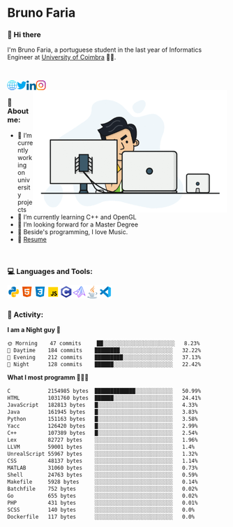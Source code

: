 # Bruno Faria

### 👋 Hi there

I'm Bruno Faria, a portuguese student in the last year of Informatics Engineer at [University of Coimbra](uc.pt/en) 👨‍🎓.

<br/>

[<img align="left" width="22px" alt="Website" src="https://github.com/brunofaria1322/brunofaria1322/blob/master/assets/social/global.svg"/>][website]
[<img align="left" width="22px" alt="Twitter" src="https://github.com/brunofaria1322/brunofaria1322/blob/master/assets/social/twitter.svg"/>][twitter]
[<img align="left" width="22px" alt="LinkedIn" src="https://github.com/brunofaria1322/brunofaria1322/blob/master/assets/social/linkedin.svg"/>][linkedin]
[<img align="left" width="22px" alt="Instagram" src="https://github.com/brunofaria1322/brunofaria1322/blob/master/assets/social/instagram.svg"/>][instagram]

<img align="right" height = "280" alt="GIF" src="https://github.com/brunofaria1322/brunofaria1322/blob/master/assets/animation.gif"/>

<br />

### 📕 About me:

- 🔭 I’m currently working on university projects
- 🌱 I’m currently learning C++ and OpenGL
- 💼 I’m looking forward for a Master Degree
- 💙 Beside's programming, I love Music.
- 📝 [Resume](https://en.wikipedia.org/wiki/HTTP_404)


<br />

### 💻 Languages and Tools:

<img align="left" width="30px" alt= "Python" src="https://github.com/brunofaria1322/brunofaria1322/blob/master/assets/skills/python.svg"/>
<img align="left" width="30px" alt= "Html5" src="https://github.com/brunofaria1322/brunofaria1322/blob/master/assets/skills/html5.svg"/>
<img align="left" width="30px" alt= "Css3" src="https://github.com/brunofaria1322/brunofaria1322/blob/master/assets/skills/css3.svg"/>
<img align="left" width="30px" alt= "JavaScript" src="https://github.com/brunofaria1322/brunofaria1322/blob/master/assets/skills/javascript.svg"/>
<img align="left" width="30px" alt= "C" src="https://github.com/brunofaria1322/brunofaria1322/blob/master/assets/skills/c.svg"/>
<img align="left" width="30px" alt= "Matlab" src="https://github.com/brunofaria1322/brunofaria1322/blob/master/assets/skills/matlab.svg"/>
<img align="left" width="30px" alt= "Java" src="https://github.com/brunofaria1322/brunofaria1322/blob/master/assets/skills/java.svg"/>
<img align="left" width="30px" alt= "Visual Studio Code" src="https://github.com/brunofaria1322/brunofaria1322/blob/master/assets/skills/vscode.svg"/>

<br />
<br />

### 🚩 Activity:

<!--START_SECTION:stats-->
**I am a Night guy 🌙** 

```text
🌞 Morning    47 commits     ██░░░░░░░░░░░░░░░░░░░░░░░	8.23% 
🌆 Daytime    184 commits    ████████░░░░░░░░░░░░░░░░░	32.22% 
🌃 Evening    212 commits    █████████░░░░░░░░░░░░░░░░	37.13% 
🌙 Night      128 commits    ██████░░░░░░░░░░░░░░░░░░░	22.42%

```
**What I most programm 👨🏽‍💻** 

```text
C            2154985 bytes  █████████████░░░░░░░░░░░░	50.99% 
HTML         1031760 bytes  ██████░░░░░░░░░░░░░░░░░░░	24.41% 
JavaScript   182813 bytes   █░░░░░░░░░░░░░░░░░░░░░░░░	4.33% 
Java         161945 bytes   █░░░░░░░░░░░░░░░░░░░░░░░░	3.83% 
Python       151163 bytes   █░░░░░░░░░░░░░░░░░░░░░░░░	3.58% 
Yacc         126420 bytes   █░░░░░░░░░░░░░░░░░░░░░░░░	2.99% 
C++          107389 bytes   █░░░░░░░░░░░░░░░░░░░░░░░░	2.54% 
Lex          82727 bytes    ░░░░░░░░░░░░░░░░░░░░░░░░░	1.96% 
LLVM         59001 bytes    ░░░░░░░░░░░░░░░░░░░░░░░░░	1.4% 
UnrealScript 55967 bytes    ░░░░░░░░░░░░░░░░░░░░░░░░░	1.32% 
CSS          48137 bytes    ░░░░░░░░░░░░░░░░░░░░░░░░░	1.14% 
MATLAB       31060 bytes    ░░░░░░░░░░░░░░░░░░░░░░░░░	0.73% 
Shell        24763 bytes    ░░░░░░░░░░░░░░░░░░░░░░░░░	0.59% 
Makefile     5928 bytes     ░░░░░░░░░░░░░░░░░░░░░░░░░	0.14% 
Batchfile    752 bytes      ░░░░░░░░░░░░░░░░░░░░░░░░░	0.02% 
Go           655 bytes      ░░░░░░░░░░░░░░░░░░░░░░░░░	0.02% 
PHP          431 bytes      ░░░░░░░░░░░░░░░░░░░░░░░░░	0.01% 
SCSS         140 bytes      ░░░░░░░░░░░░░░░░░░░░░░░░░	0.0% 
Dockerfile   117 bytes      ░░░░░░░░░░░░░░░░░░░░░░░░░	0.0%
```


<!--END_SECTION:stats-->


[website]: https://brunofaria1322.github.io
[twitter]: https://twitter.com/brunofaria_1322
[instagram]: https://instagram.com/brunofaria_1322
[linkedin]: https://linkedin.com/in/bruno-faria

